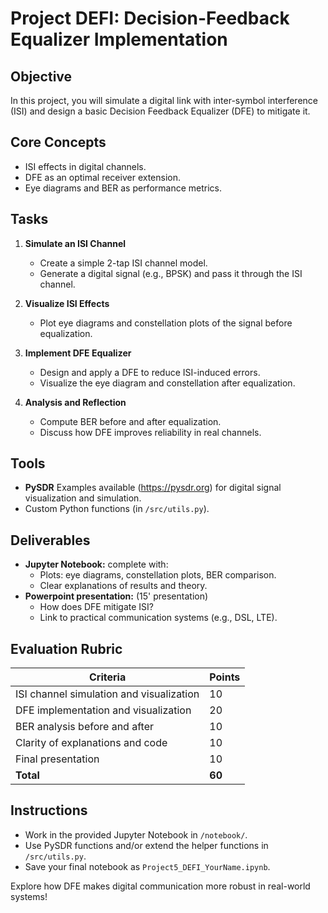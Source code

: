 # Project DEFI: Decision-Feedback Equalizer Implementation

## Objective
In this project, you will simulate a digital link with inter-symbol interference (ISI) and design a basic Decision Feedback Equalizer (DFE) to mitigate it.

## Core Concepts
- ISI effects in digital channels.
- DFE as an optimal receiver extension.
- Eye diagrams and BER as performance metrics.

## Tasks
1. **Simulate an ISI Channel**
   - Create a simple 2-tap ISI channel model.
   - Generate a digital signal (e.g., BPSK) and pass it through the ISI channel.

2. **Visualize ISI Effects**
   - Plot eye diagrams and constellation plots of the signal before equalization.

3. **Implement DFE Equalizer**
   - Design and apply a DFE to reduce ISI-induced errors.
   - Visualize the eye diagram and constellation after equalization.

4. **Analysis and Reflection**
   - Compute BER before and after equalization.
   - Discuss how DFE improves reliability in real channels.

## Tools
- **PySDR** Examples available (https://pysdr.org) for digital signal visualization and simulation.
- Custom Python functions (in `/src/utils.py`).

## Deliverables
- **Jupyter Notebook:** complete with:
  - Plots: eye diagrams, constellation plots, BER comparison.
  - Clear explanations of results and theory.
- **Powerpoint presentation:** (15' presentation) 
  - How does DFE mitigate ISI?
  - Link to practical communication systems (e.g., DSL, LTE).

## Evaluation Rubric
| Criteria                                  | Points |  
|-------------------------------------------|--------|  
| ISI channel simulation and visualization  | 10     |  
| DFE implementation and visualization      | 20     |  
| BER analysis before and after             | 10     |  
| Clarity of explanations and code          | 10     |  
| Final presentation                        | 10     |  
| **Total**                                 | **60** |  

## Instructions
- Work in the provided Jupyter Notebook in `/notebook/`.
- Use PySDR functions and/or extend the helper functions in `/src/utils.py`.
- Save your final notebook as `Project5_DEFI_YourName.ipynb`.

Explore how DFE makes digital communication more robust in real-world systems!
